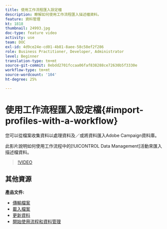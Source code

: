 ```yaml
---
title: 使用工作流程匯入設定檔
description: 瞭解如何使用工作流程匯入描述檔資料。
feature: 資料管理
kt: 1818
thumbnail: 24993.jpg
doc-type: feature video
activity: use
team: DOC
exl-id: 4d9ce24e-cd01-4b81-8aee-58c58ef2f286
role: Business Practitioner, Developer, Administrator
level: Beginner
translation-type: tm+mt
source-git-commit: 8ebdd2701fccaa06faf838288ce72630b5f3330e
workflow-type: tm+mt
source-wordcount: '104'
ht-degree: 25%

---
```


# 使用工作流程匯入設定檔{#import-profiles-with-a-workflow}

您可以從檔案收集資料以處理資料及／或將資料匯入Adobe Campaign資料庫。

此影片說明如何使用工作流程中的[!UICONTROL Data Management]活動來匯入描述檔資料。

>[!VIDEO](https://video.tv.adobe.com/v/24993?quality=12)

## 其他資源

**產品文件:**
* [傳輸檔案](https://experienceleague.adobe.com/docs/campaign-standard/using/managing-processes-and-data/data-management-activities/transfer-file.html)
* [載入檔案](https://experienceleague.adobe.com/docs/campaign-standard/using/managing-processes-and-data/data-management-activities/load-file.html)
* [更新資料](https://experienceleague.adobe.com/docs/campaign-standard/using/managing-processes-and-data/data-management-activities/update-data.html)
* [開始使用流程和資料管理](https://experienceleague.adobe.com/docs/campaign-standard/using/managing-processes-and-data/get-started-workflows.html)
